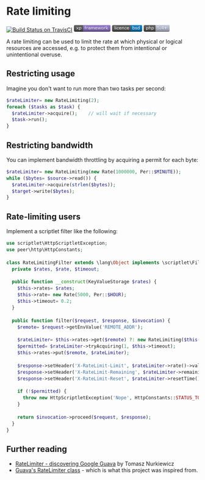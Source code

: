Rate limiting
=============

[![Build Status on TravisCI](https://secure.travis-ci.org/xp-forge/ratelimit.svg)](http://travis-ci.org/xp-forge/ratelimit)
[![XP Framework Module](https://raw.githubusercontent.com/xp-framework/web/master/static/xp-framework-badge.png)](https://github.com/xp-framework/core)
[![BSD Licence](https://raw.githubusercontent.com/xp-framework/web/master/static/licence-bsd.png)](https://github.com/xp-framework/core/blob/master/LICENCE.md)
[![Required PHP 5.4+](https://raw.githubusercontent.com/xp-framework/web/master/static/php-5_4plus.png)](http://php.net/)

A rate limiting can be used to limit the rate at which physical or logical resources are accessed, e.g. to protect them from intentional or unintentional overuse.

Restricting usage
-----------------
Imagine you don't want to run more than two tasks per second:

```php
$rateLimiter= new RateLimiting(2);
foreach ($tasks as $task) {
  $rateLimiter->acquire();    // will wait if necessary
  $task->run();
}
```

Restricting bandwidth
---------------------
You can implement bandwidth throttling by acquiring a permit for each byte:

```php
$rateLimiter= new RateLimiting(new Rate(1000000, Per::$MINUTE));
while ($bytes= $source->read()) {
  $rateLimiter->acquire(strlen($bytes));
  $target->write($bytes);
}
```

Rate-limiting users
-------------------
Implement a scriptlet filter like the following:

```php
use scriptlet\HttpScriptletException;
use peer\http\HttpConstants;

class RateLimitingFilter extends \lang\Object implements \scriptlet\Filter {
  private $rates, $rate, $timeout;

  public function __construct(KeyValueStorage $rates) {
    $this->rates= $rates;
    $this->rate= new Rate(5000, Per::$HOUR);
    $this->timeout= 0.2;
  }

  public function filter($request, $response, $invocation) {
    $remote= $request->getEnvValue('REMOTE_ADDR');

    $rateLimiter= $this->rates->get($remote) ?: new RateLimiting($this->rate);
    $permitted= $rateLimiter->tryAcquiring(1, $this->timeout);
    $this->rates->put($remote, $rateLimiter);

    $response->setHeader('X-RateLimit-Limit', $rateLimiter->rate()->value());
    $response->setHeader('X-RateLimit-Remaining', $rateLimiter->remaining());
    $response->setHeader('X-RateLimit-Reset', $rateLimiter->resetTime());

    if (!$permitted) {
      throw new HttpScriptletException('Nope', HttpConstants::STATUS_TOO_MANY_REQUESTS);
    }

    return $invocation->proceed($request, $response);
  }
}
```

Further reading
---------------

* [RateLimiter - discovering Google Guava](http://www.nurkiewicz.com/2012/09/ratelimiter-discovering-google-guava.html) by Tomasz Nurkiewicz
* [Guava's RateLimiter class](http://docs.guava-libraries.googlecode.com/git/javadoc/com/google/common/util/concurrent/RateLimiter.html) - which is what this project was inspired from.